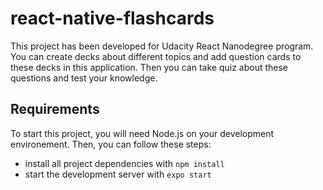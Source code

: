 # react-native-flashcards

This project has been developed for Udacity React Nanodegree program. You can create decks about different topics and add question cards to these decks in this application.
Then you can take quiz about these questions and test your knowledge.

## Requirements

To start this project, you will need Node.js on your development environement. Then, you can follow these steps:

* install all project dependencies with `npm install`
* start the development server with `expo start`
